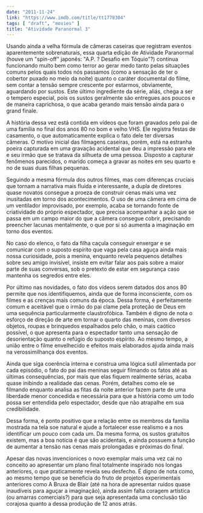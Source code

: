 ```yaml
---
date: "2011-11-24"
link: "https://www.imdb.com/title/tt1778304"
tags: [ "draft", "movies" ]
title: "Atividade Paranormal 3"
---
```

Usando ainda a velha fórmula de câmeras caseiras que registram eventos aparentemente sobrenaturais, essa quarta edição de Atividade Paranormal (houve um "spin-off" japonês: "A.P. ? Desafio em Tóquio"?) continua funcionando muito bem como terror ao gerar medo tanto pelas situações comuns pelos quais todos nós passamos (como a sensação de ter o cobertor puxado no meio da noite) quanto o caráter documental do filme, sem contar a tensão sempre crescente por estarmos, obviamente, aguardando por sustos. Este último ingrediente da série, aliás, chega a ser o tempero especial, pois os sustos geralmente são entregues aos poucos e de maneira caprichosa, o que acaba gerando mais tensão ainda para o grand finale.

A história dessa vez está contida em vídeos que foram gravados pelo pai de uma família no final dos anos 80 no bom e velho VHS. Ele registra festas de casamento, o que automaticamente explica o fato dele ter diversas câmeras. O motivo inicial das filmagens caseiras, porém, está na estranha poeira capturada em uma gravação acidental que deu a impressão para ele e seu irmão que se tratava da silhueta de uma pessoa. Disposto a capturar fenômenos parecidos, o marido começa a gravar as noites em seu quarto e no de suas duas filhas pequenas.

Seguindo a mesma fórmula dos outros filmes, mas com diferenças cruciais que tornam a narrativa mais fluida e interessante, a dupla de diretores quase novatos consegue a proeza de construir cenas mais uma vez inusitadas em torno dos acontecimentos. O uso de uma câmera em cima de um ventilador improvisado, por exemplo, acaba se tornando fonte de criatividade do próprio espectador, que precisa acompanhar a ação que se passa em um campo maior do que a câmera consegue cobrir, precisando preencher lacunas mentalmente, o que por si só aumenta a imaginação em torno dos eventos.

No caso do elenco, o fato da filha caçula conseguir enxergar e se comunicar com o suposto espírito que vaga pela casa aguça ainda mais nossa curiosidade, pois a menina, enquanto revela pequenos detalhes sobre seu amigo invisível, insiste em evitar falar aos pais sobre a maior parte de suas conversas, sob o pretexto de estar em segurança caso mantenha os segredos entre eles.

Por último nas novidades, o fato dos vídeos serem datados dos anos 80 permite que nos identifiquemos, ainda que de forma inconsciente, com os filmes e as crenças mais comuns da época. Dessa forma, é perfeitamente comum e aceitável que o irmão do pai clame pela proteção de Deus em uma sequência particularmente claustrofóbica. Também é digno de nota o esforço de direção de arte em tornar o quarto das meninas, com diversos objetos, roupas e brinquedos espalhados pelo chão, o mais caótico possível, o que apresenta para o espectador tanto uma sensação de desorientação quanto o refúgio do suposto espírito. Ao mesmo tempo, a união entre o filme envelhecido e efeitos mais elaborados ajuda ainda mais na verossimilhança dos eventos.

Ainda que siga coerência interna e construa uma lógica sutil alimentada por cada episódio, o fato do pai das meninas seguir filmando os fatos até as últimas consequências, por mais que elas fiquem realmente sérias, acaba quase inibindo a realidade das cenas. Porém, detalhes como ele se filmando enquanto analisa as fitas da noite anterior fazem parte de uma liberdade menor concedida e necessária para que a história como um todo possa ser entendida pelo espectador, desde que não atrapalhe em sua credibilidade.

Dessa forma, é ponto positivo que a relação entre os membros da família mostrada na tela soe natural e ajude a fortalecer esse realismo e a nos identificar um pouco com cada um. Da mesma forma, os sustos gratuitos existem, mas a boa notícia é que são acidentais, e ainda possuem a função de aumentar a tensão nas cenas mais prolongadas e próximas do final.

Apesar das novas invencionices o novo exemplar mais uma vez cai no conceito ao apresentar um plano final totalmente inspirado nos longas anteriores, o que praticamente revela seu desfecho. É digno de nota como, ao mesmo tempo que se beneficia do fruto de projetos experimentais anteriores como A Bruxa de Blair (até na hora de apresentar ruídos quase inaudíveis para aguçar a imaginação), ainda assim falta coragem artística (ou amarras comerciais?) para que seja apresentada uma conclusão tão corajosa quanto a dessa produção de 12 anos atrás.

